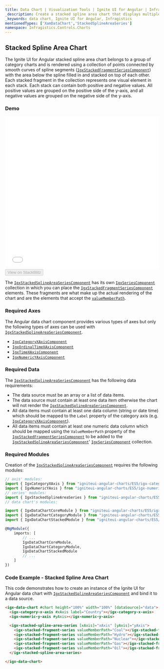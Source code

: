 ```yaml
---
title: Data Chart | Visualization Tools | Ignite UI for Angular | Infragistics | Stacked Spline Area Chart
_description: Create a stacked spline area chart that displays multiple instances of visual elements in the same plot area in order to create composite chart views.
_keywords: data chart, Ignite UI for Angular, Infragistics
mentionedTypes: ['XamDataChart','StackedSplineAreaSeries']
namespace: Infragistics.Controls.Charts
---
```


## Stacked Spline Area Chart

The Ignite UI for Angular stacked spline area chart belongs to a group of category charts and is rendered using a collection of points connected by smooth curves of spline segments ([`IgxStackedFragmentSeriesComponent`](/products/ignite-ui-angular/api/docs/typescript/latest/classes/igxstackedfragmentseriescomponent.html)) with the area below the spline filled in and stacked on top of each other. Each stacked fragment in the collection represents one visual element in each stack. Each stack can contain both positive and negative values. All positive values are grouped on the positive side of the y-axis, and all negative values are grouped on the negative side of the y-axis.

### Demo

<div class="sample-container loading" style="height: 500px">
    <iframe id="data-chart-overview-iframe" src='{environment:dvDemosBaseUrl}/charts/data-chart-type-stacked-spline-area-series' width="100%" height="100%" seamless frameBorder="0" onload="onXPlatSampleIframeContentLoaded(this);"></iframe>
</div>
<div>
    <button data-localize="stackblitz" disabled class="stackblitz-btn" data-iframe-id="data-chart-overview-iframe" data-demos-base-url="{environment:dvDemosBaseUrl}">View on StackBlitz
    </button>
</div>

<div class="divider--half"></div>

The [`IgxStackedSplineAreaSeriesComponent`](/products/ignite-ui-angular/api/docs/typescript/latest/classes/igxstackedsplineareaseriescomponent.html) has its own [`IgxSeriesComponent`](/products/ignite-ui-angular/api/docs/typescript/latest/classes/igxseriescomponent.html) collection in which you can place the [`IgxStackedFragmentSeriesComponent`](/products/ignite-ui-angular/api/docs/typescript/latest/classes/igxstackedfragmentseriescomponent.html) elements. These fragments are what make up the actual rendering of the chart and are the elements that accept the [`valueMemberPath`](/products/ignite-ui-angular/api/docs/typescript/latest/classes/igxstackedfragmentseriescomponent.html#valuememberpath).

### Required Axes

The Angular data chart component provides various types of axes but only the following types of axes can be used with [`IgxStackedSplineAreaSeriesComponent`](/products/ignite-ui-angular/api/docs/typescript/latest/classes/igxstackedsplineareaseriescomponent.html).

-   [`IgxCategoryXAxisComponent`](/products/ignite-ui-angular/api/docs/typescript/latest/classes/igxcategoryxaxiscomponent.html)
-   [`IgxOrdinalTimeXAxisComponent`](/products/ignite-ui-angular/api/docs/typescript/latest/classes/igxordinaltimexaxiscomponent.html)
-   [`IgxTimeXAxisComponent`](/products/ignite-ui-angular/api/docs/typescript/latest/classes/igxtimexaxiscomponent.html)
-   [`IgxNumericYAxisComponent`](/products/ignite-ui-angular/api/docs/typescript/latest/classes/igxnumericyaxiscomponent.html)

### Required Data

The [`IgxStackedSplineAreaSeriesComponent`](/products/ignite-ui-angular/api/docs/typescript/latest/classes/igxstackedsplineareaseriescomponent.html) has the following data requirements:

-   The data source must be an array or a list of data items.
-   The data source must contain at least one data item otherwise the chart will not render the [`IgxStackedSplineAreaSeriesComponent`](/products/ignite-ui-angular/api/docs/typescript/latest/classes/igxstackedsplineareaseriescomponent.html).
-   All data items must contain at least one data column (string or date time) which should be mapped to the `Label` property of the category axis (e.g. [`IgxCategoryXAxisComponent`](/products/ignite-ui-angular/api/docs/typescript/latest/classes/igxcategoryxaxiscomponent.html)).
-   All data items must contain at least one numeric data column which should be mapped using the `ValueMemberPath` property of the [`IgxStackedFragmentSeriesComponent`](/products/ignite-ui-angular/api/docs/typescript/latest/classes/igxstackedfragmentseriescomponent.html) to be added to the [`IgxStackedSplineAreaSeriesComponent`](/products/ignite-ui-angular/api/docs/typescript/latest/classes/igxstackedsplineareaseriescomponent.html)' [`IgxSeriesComponent`](/products/ignite-ui-angular/api/docs/typescript/latest/classes/igxseriescomponent.html) collection.

### Required Modules

Creation of the [`IgxStackedSplineAreaSeriesComponent`](/products/ignite-ui-angular/api/docs/typescript/latest/classes/igxstackedsplineareaseriescomponent.html) requires the following modules:

```ts
// axis' modules:
import { IgxCategoryXAxis } from "igniteui-angular-charts/ES5/igx-category-x-axis";
import { IgxNumericYAxis } from "igniteui-angular-charts/ES5/igx-numeric-y-axis";
// series' modules:
import { IgxStackedSplineAreaSeries } from "igniteui-angular-charts/ES5/igx-stacked-spline-area-series";
// data chart's modules:

import { IgxDataChartCoreModule } from "igniteui-angular-charts/ES5/igx-data-chart-core--module";
import { IgxDataChartCategoryModule } from "igniteui-angular-charts/ES5/igx-data-chart-category--module";
import { IgxDataChartStackedModule } from "igniteui-angular-charts/ES5/igx-data-chart-stacked-module";

@NgModule({
    imports: [
        // ...
        IgxDataChartCoreModule,
        IgxDataChartCategoryModule,
        IgxDataChartStackedModule
        // ...
    ]
})
```

### Code Example - Stacked Spline Area Chart

This code demonstrates how to create an instance of the Ignite UI for Angular data chart with [`IgxStackedSplineAreaSeriesComponent`](/products/ignite-ui-angular/api/docs/typescript/latest/classes/igxstackedsplineareaseriescomponent.html) and bind it to a data source.

```html
<igx-data-chart #chart height="100%" width="100%" [dataSource]="data">
  <igx-category-x-axis #xAxis label="Country"></igx-category-x-axis>
  <igx-numeric-y-axis #yAxis></igx-numeric-y-axis>

  <igx-stacked-spline-area-series [xAxis]="xAxis" [yAxis]="yAxis">
    <igx-stacked-fragment-series valueMemberPath="Coal"></igx-stacked-fragment-series>
    <igx-stacked-fragment-series valueMemberPath="Hydro"></igx-stacked-fragment-series>
    <igx-stacked-fragment-series valueMemberPath="Nuclear"></igx-stacked-fragment-series>
    <igx-stacked-fragment-series valueMemberPath="Gas"></igx-stacked-fragment-series>
    <igx-stacked-fragment-series valueMemberPath="Oil"></igx-stacked-fragment-series>
  </igx-stacked-spline-area-series>

</igx-data-chart>
```
